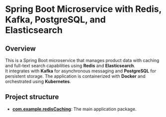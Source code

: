 # Spring Boot Microservice with Redis, Kafka, PostgreSQL, and Elasticsearch

## Overview  
This is a Spring Boot microservice that manages product data with caching and full-text search capabilities using **Redis** and **Elasticsearch**.  
It integrates with **Kafka** for asynchronous messaging and **PostgreSQL** for persistent storage. The application is containerized with **Docker** and orchestrated using **Kubernetes**.

## Project structure

*   **[com.example.redisCaching](src/main/java/com/example/redisCaching)**: The main application package.
